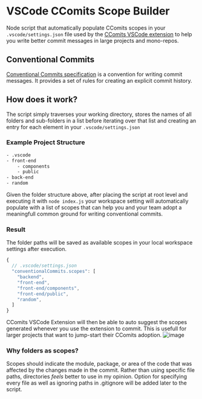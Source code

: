 # VSCode CComits Scope Builder

Node script that automatically populate CComits scopes in your `.vscode/settings.json` file used by the [CComits VSCode extension](https://marketplace.visualstudio.com/items?itemName=vivaxy.vscode-conventional-commits) to help you write better commit messages in large projects and mono-repos.

## Conventional Commits

[Conventional Commits specification](https://www.conventionalcommits.org/en/v1.0.0/) is a convention for writing commit messages. It provides a set of rules for creating an explicit commit history.

## How does it work?

The script simply traverses your working directory, stores the names of all folders and sub-folders in a list before iterating over that list and creating an entry for each element in your `.vscode/settings.json`

### Example Project Structure

```bash
- .vscode
- front-end
    - components
    - public
- back-end
- random

```

Given the folder structure above, after placing the script at root level and executing it with `node index.js` your workspace setting will automatically populate with a list of scopes that can help you and your team adopt a meaningfull common ground for writing conventional commits.

### Result
The folder paths will be saved as available scopes in your local workspace settings after execution.
```js
{
  // .vscode/settings.json
  "conventionalCommits.scopes": [
    "backend",
    "front-end",
    "front-end/components",
    "front-end/public",
    "random",
  ]
}
```
CComits VSCode Extension will then be able to auto suggest the scopes generated whenever you use the extension to commit. This is usefull for larger projects that want to jump-start their CComits adoption.
![image](https://github.com/arienshibani/ccommits-scope-builder/assets/22197324/230ddd6a-f5a1-4928-ad33-443ebb52a93c)




### Why folders as scopes?

Scopes should indicate the module, package, or area of the code that was affected by the changes made in the commit. Rather than using specific file paths, directories *feels*   better to use in my opinion. Option for specifying every file as well as ignoring paths in .gitignore will be added later to the script.
